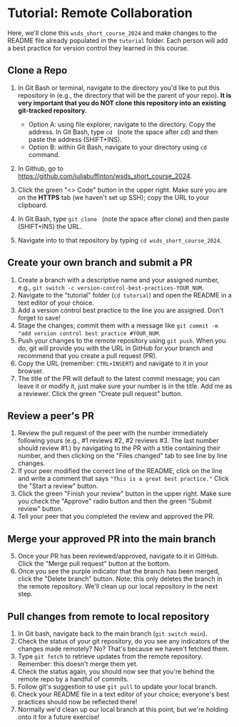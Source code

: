 # Tutorial: Remote Collaboration 

Here, we'll clone this `wsds_short_course_2024` and make changes to the README file already populated in the `tutorial` folder. Each person will add a best practice for version control they learned in this course.

## Clone a Repo

1. In Git Bash or terminal, navigate to the directory you'd like to put this repository in (e.g., the directory that will be the parent of your repo). **It is very important that you do NOT clone this repository into an existing git-tracked repository.**

    - Option A: using file explorer, navigate to the directory. Copy the address. In Git Bash, type `cd ` (note the space after cd) and then paste the address (SHIFT+INS).
    - Option B: within Git Bash, navigate to your directory using `cd ` command.

2. In Github, go to https://github.com/juliabuffinton/wsds_short_course_2024.
3. Click the green "<> Code" button in the upper right. Make sure you are on the **HTTPS** tab (we haven't set up SSH); copy the URL to your clipboard.
4. In Git Bash, type `git clone ` (note the space after clone) and then paste (SHIFT+INS) the URL. 
5. Navigate into to that repository by typing `cd wsds_short_course_2024`.

## Create your own branch and submit a PR

1. Create a branch with a descriptive name and your assigned number, e.g., `git switch -c version-control-best-practices-YOUR_NUM`.
2. Navigate to the "tutorial" folder (`cd tutorial`) and open the README in a text editor of your choice. 
3. Add a version control best practice to the line you are assigned. Don't forget to save!
4. Stage the changes; commit them with a message like `git commit -m "add version control best practice #YOUR_NUM`.
5. Push your changes to the remote repository using `git push`. When you do, git will provide you with the URL in GitHub for your branch and recommend that you create a pull request (PR). 
6. Copy the URL (remember: `CTRL+INSERT`) and navigate to it in your browser.
7. The title of the PR will default to the latest commit message; you can leave it or modify it, just make sure your number is in the title. Add me as a reviewer. Click the green "Create pull request" button.

## Review a peer's PR
1. Review the pull request of the peer with the number immediately following yours (e.g., #1 reviews #2, #2 reviews #3. The last number should review #1.) by navigating to the PR with a title containing their number, and then clicking on the "Files changed" tab to see line by line changes. 
2. If your peer modified the correct line of the README, click on the line and write a comment that says `"This is a great best practice."` Click the "Start a review" button.
3. Click the green "Finish your review" button in the upper right. Make sure you check the "Approve" radio button and then the green "Submit review" button. 
4. Tell your peer that you completed the review and approved the PR. 

## Merge your approved PR into the main branch
5. Once your PR has been reviewed/approved, navigate to it in GitHub. Click the "Merge pull request" button at the bottom.
6. Once you see the purple indicator that the branch has been merged, click the "Delete branch" button. Note: this only deletes the branch in the remote repository. We'll clean up our local repository in the next step.

## Pull changes from remote to local repository

1. In Git bash, navigate back to the main branch (`git switch main`).
2. Check the status of your git repository, do you see any indicators of the changes made remotely? No? That's because we haven't fetched them.
3. Type `git fetch` to retrieve updates from the remote repository. Remember: this doesn't merge them yet.
4. Check the status again, you should now see that you're behind the remote repo by a handful of commits.
5. Follow git's suggestion to use `git pull` to update your local branch.
6. Check your README file in a text editor of your choice; everyone's best practices should now be reflected there!
7. Normally we'd clean up our local branch at this point, but we're holding onto it for a future exercise!
